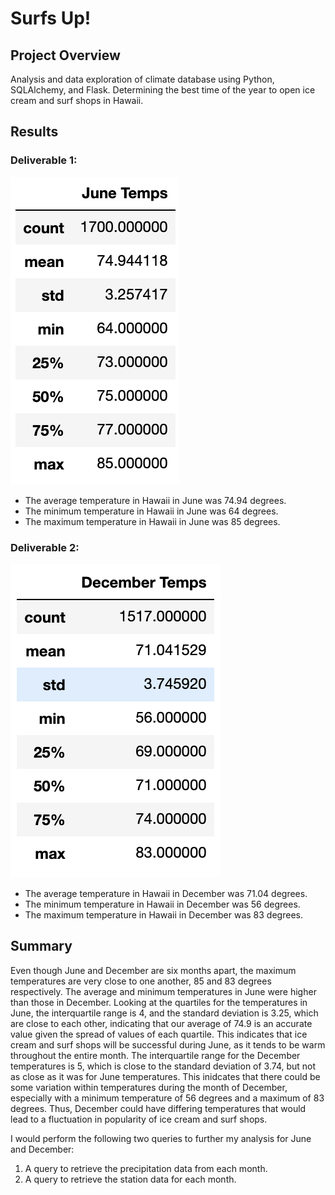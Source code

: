 # Surfs Up!

## Project Overview
Analysis and data exploration of climate database using Python, SQLAlchemy, and Flask. Determining the best time of the year to open ice cream and surf shops in Hawaii. 

## Results
### Deliverable 1:
![deliverable1.png](deliverable1.png)
* The average temperature in Hawaii in June was 74.94 degrees. 
* The minimum temperature in Hawaii in June was 64 degrees.
* The maximum temperature in Hawaii in June was 85 degrees.

### Deliverable 2:
![deliverable2.png](deliverable2.png)
* The average temperature in Hawaii in December was 71.04 degrees. 
* The minimum temperature in Hawaii in December was 56 degrees.
* The maximum temperature in Hawaii in December was 83 degrees.

## Summary
Even though June and December are six months apart, the maximum temperatures are very close to one another, 85 and 83 degrees respectively. The average and minimum temperatures in June were higher than those in December. Looking at the quartiles for the temperatures in June, the interquartile range is 4, and the standard deviation is 3.25, which are close to each other, indicating that our average of 74.9 is an accurate value given the spread of values of each quartile. This indicates that ice cream and surf shops will be successful during June, as it tends to be warm throughout the entire month. The interquartile range for the December temperatures is 5, which is close to the standard deviation of 3.74, but not as close as it was for June temperatures. This inidcates that there could be some variation within temperatures during the month of December, especially with a minimum temperature of 56 degrees and a maximum of 83 degrees. Thus, December could have differing temperatures that would lead to a fluctuation in popularity of ice cream and surf shops. 

I would perform the following two queries to further my analysis for June and December: 
1. A query to retrieve the precipitation data from each month.
2. A query to retrieve the station data for each month.
